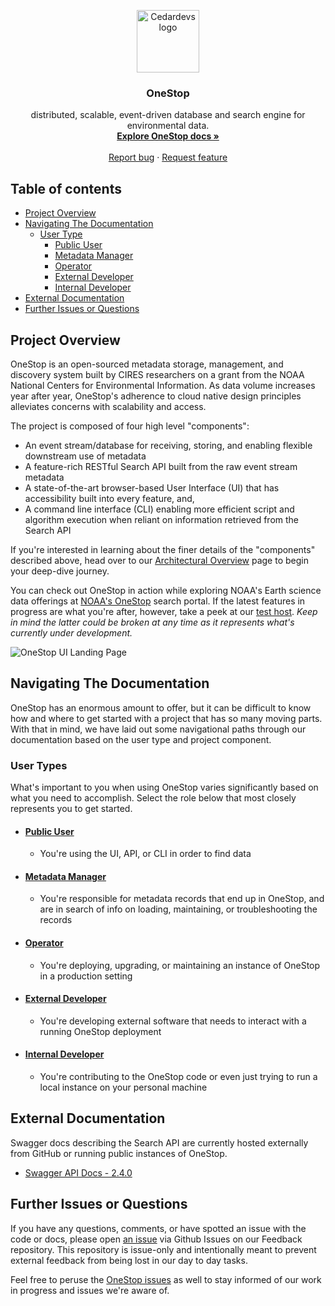 <p align="center">
  <a href="https://cedardevs.github.io/onestop/">
    <img src="images/cedar_devs_logo.png" alt="Cedardevs logo" width="100" height="100">
  </a>
</p>
<h3 align="center">OneStop</h3>

<p align="center">
  distributed, scalable, event-driven database and search engine for environmental data.
  <br>
  <a href="https://cedardevs.github.io/onestop/"><strong>Explore OneStop docs »</strong></a>
  <br>
  <br>
  <a href="https://github.com/cedardevs/feedback/issues/new?template=bug.md">Report bug</a>
  ·
  <a href="https://github.com/cedardevs/feedback/issues/new?template=feature.md&labels=feature">Request feature</a>
</p>

## Table of contents

- [Project Overview](#project-overview)
- [Navigating The Documentation](#navigating-the-documentation)
  - [User Type](#user-types)
    - [Public User](#public-user)
    - [Metadata Manager](#metadata-manager)
    - [Operator](#operator)
    - [External Developer](#external-developer)
    - [Internal Developer](#internal-developer)
- [External Documentation](#external-documentation)
- [Further Issues or Questions](#further-issues-or-questions)

## Project Overview
OneStop is an open-sourced metadata storage, management, and discovery system built by CIRES researchers on a grant from the NOAA National Centers for Environmental Information. As data volume increases year after year, OneStop's adherence to cloud native design principles alleviates concerns with scalability and access.

The project is composed of four high level "components":
* An event stream/database for receiving, storing, and enabling flexible downstream use of metadata
* A feature-rich RESTful Search API built from the raw event stream metadata
* A state-of-the-art browser-based User Interface (UI) that has accessibility built into every feature, and,
* A command line interface (CLI) enabling more efficient script and algorithm execution when reliant on information retrieved from the Search API

If you're interested in learning about the finer details of the "components" described above, head over to our [Architectural Overview](api/architectural-overview.md) page to begin your deep-dive journey.

You can check out OneStop in action while exploring NOAA's Earth science data offerings at [NOAA's OneStop](https://data.noaa.gov/onestop/) search portal. If the latest features in progress are what you're after, however, take a peek at our [test host](https://sciapps.colorado.edu/onestop/). *Keep in mind the latter could be broken at any time as it represents what's currently under development.*

![OneStop UI Landing Page](images/onestop-landing-page.png)



## Navigating The Documentation
OneStop has an enormous amount to offer, but it can be difficult to know how and where to get started with a project that has so many moving parts.  With that in mind, we have laid out some navigational paths through our documentation based on the user type and project component.

### User Types
What's important to you when using OneStop varies significantly based on what you need to accomplish. Select the role below that most closely represents you to get started.
* #### [Public User](public-user)
  * You're using the UI, API, or CLI in order to find data
* #### [Metadata Manager](metadata-manager/)
  * You're responsible for metadata records that end up in OneStop, and are in search of info on loading, maintaining, or troubleshooting the records
* #### [Operator](operator)
  * You're deploying, upgrading, or maintaining an instance of OneStop in a production setting
* #### [External Developer](external-developer)
  * You're developing external software that needs to interact with a running OneStop deployment
* #### [Internal Developer](developer)
  * You're contributing to the OneStop code or even just trying to run a local instance on your personal machine


## External Documentation
Swagger docs describing the Search API are currently hosted externally from GitHub or running public instances of OneStop.
* [Swagger API Docs - 2.4.0](https://app.swaggerhub.com/apis/cedarbot/OneStop/2.4.0)

## Further Issues or Questions
If you have any questions, comments, or have spotted an issue with the code or docs, please open [an issue](https://github.com/cedardevs/feedback/issues) via Github Issues on our Feedback repository. This repository is issue-only and intentionally meant to prevent external feedback from being lost in our day to day tasks.

Feel free to peruse the [OneStop issues](https://github.com/cedardevs/onestop/issues) as well to stay informed of our work in progress and issues we're aware of.
